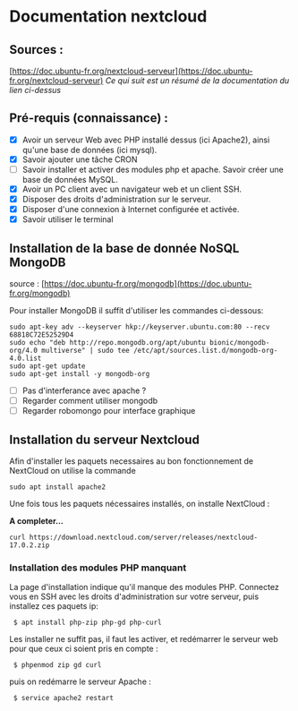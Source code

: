 # Documentation nextcloud

## Sources :
[https://doc.ubuntu-fr.org/nextcloud-serveur](https://doc.ubuntu-fr.org/nextcloud-serveur)
*Ce qui suit est un résumé de la documentation du lien ci-dessus*

## Pré-requis (connaissance) :

 - [x] Avoir un serveur Web avec PHP installé dessus (ici Apache2),  ainsi qu'une base de données (ici mysql).
 - [x] Savoir ajouter une tâche CRON
 - [ ] Savoir installer et activer des modules php et apache. Savoir créer une base de données MySQL.
 - [x] Avoir un PC client avec un navigateur web et un client SSH.
 - [x] Disposer des droits d'administration sur le serveur.
 - [x] Disposer d'une connexion à Internet configurée et activée.
 - [x] Savoir utiliser le terminal

## Installation de la base de donnée NoSQL MongoDB

source : [https://doc.ubuntu-fr.org/mongodb](https://doc.ubuntu-fr.org/mongodb)

Pour installer MongoDB il suffit d'utiliser les commandes ci-dessous:
```bash=
sudo apt-key adv --keyserver hkp://keyserver.ubuntu.com:80 --recv 68818C72E52529D4
sudo echo "deb http://repo.mongodb.org/apt/ubuntu bionic/mongodb-org/4.0 multiverse" | sudo tee /etc/apt/sources.list.d/mongodb-org-4.0.list
sudo apt-get update
sudo apt-get install -y mongodb-org
```
- [ ] Pas d'interferance avec apache ?
- [ ] Regarder comment utiliser mongodb
- [ ] Regarder robomongo pour interface graphique

## Installation du serveur Nextcloud
Afin d'installer les paquets necessaires au bon fonctionnement de NextCloud on utilise la commande 
```bash=
sudo apt install apache2 
```

Une fois tous les paquets nécessaires installés, on installe NextCloud :

**A completer...**

```bash=
curl https://download.nextcloud.com/server/releases/nextcloud-17.0.2.zip 
```
### Installation des modules PHP manquant

La page d'installation indique qu'il manque des modules PHP. Connectez vous en SSH  avec les  droits d'administration  sur votre serveur, puis  
installez ces paquets ip:
```bash=
 $ apt install php-zip php-gd php-curl
```
Les installer ne suffit pas, il faut les activer, et redémarrer le serveur web pour que ceux ci soient pris en compte :
```bash=
 $ phpenmod zip gd curl
```
puis on redémarre le serveur Apache :
```bash=
 $ service apache2 restart
```
